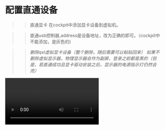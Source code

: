 # 配置直通设备
>> 直通显卡
在cockpit中添加显卡设备到虚拟机。

>> 直通usb控制器,address是设备地址，改为正确的即可。（cockpit中不能添加，是灰色的)
<hostdev mode='subsystem' type='pci' managed='yes'>
  <source>
    <address domain='0x0000' bus='0x00' slot='0x14' function='0x0'/>
  </source>
</hostdev>

>> 删除qxl虚拟显卡设备（整个删除，随后需要可以粘贴回来）
如果不删除虚拟显示器，物理显示器会作为副屏，登录之前都是黑的（但是，若直通成功且显卡驱动安装之后，显示器的电源指示灯仍然会亮）
<video>
  <model type='qxl' ram='65536' vram='65536' vgamem='16384' primary='yes'/>
  <address type='pci' domain='0x0000' bus='0x00' slot='0x01' function='0x0'/>
</video>

>> 通过远程桌面安装显卡驱动
只要添加显卡设备直通后，就可以通过远程桌面安装显卡驱动。



# 以上操作全部完成之后，实测已经可以用键鼠操作windows虚拟机了。

